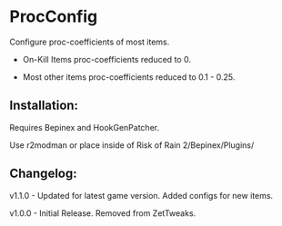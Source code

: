# ProcConfig

Configure proc-coefficients of most items.

- On-Kill Items proc-coefficients reduced to 0.

- Most other items proc-coefficients reduced to 0.1 - 0.25.

## Installation:

Requires Bepinex and HookGenPatcher.

Use r2modman or place inside of Risk of Rain 2/Bepinex/Plugins/

## Changelog:

v1.1.0 - Updated for latest game version. Added configs for new items.

v1.0.0 - Initial Release. Removed from ZetTweaks.
